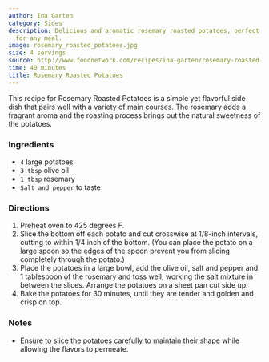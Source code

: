 ```yaml
---
author: Ina Garten
category: Sides
description: Delicious and aromatic rosemary roasted potatoes, perfect as a side dish
  for any meal.
image: rosemary_roasted_potatoes.jpg
size: 4 servings
source: http://www.foodnetwork.com/recipes/ina-garten/rosemary-roasted-potatoes-recipe2.html#lightbox-recipe-video
time: 40 minutes
title: Rosemary Roasted Potatoes
---
```


This recipe for Rosemary Roasted Potatoes is a simple yet flavorful side dish that pairs well with a variety of main courses. The rosemary adds a fragrant aroma and the roasting process brings out the natural sweetness of the potatoes.

### Ingredients

* `4` large potatoes
* `3 tbsp` olive oil
* `1 tbsp` rosemary
* `Salt and pepper` to taste

### Directions

1. Preheat oven to 425 degrees F.
2. Slice the bottom off each potato and cut crosswise at 1/8-inch intervals, cutting to within 1/4 inch of the bottom. (You can place the potato on a large spoon so the edges of the spoon prevent you from slicing completely through the potato.)
3. Place the potatoes in a large bowl, add the olive oil, salt and pepper and 1 tablespoon of the rosemary and toss well, working the salt mixture in between the slices. Arrange the potatoes on a sheet pan cut side up.
4. Bake the potatoes for 30 minutes, until they are tender and golden and crisp on top.

### Notes

- Ensure to slice the potatoes carefully to maintain their shape while allowing the flavors to permeate.